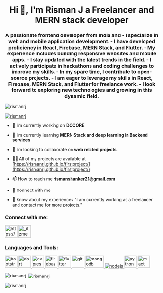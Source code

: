 <h1 align="center">Hi 👋, I'm Risman J a Freelancer and MERN stack developer</h1>
<h3 align="center">A passionate frontend developer from India and - I specialize in web and mobile application development. - I have developed proficiency in React, Firebase, MERN Stack, and Flutter. - My experience includes building responsive websites and mobile apps. - I stay updated with the latest trends in the field. - I actively participate in hackathons and coding challenges to improve my skills. - In my spare time, I contribute to open-source projects. - I am eager to leverage my skills in React, Firebase, MERN Stack, and Flutter for freelance work. - I look forward to exploring new technologies and growing in this dynamic field.</h3>

<p align="left"> <img src="https://komarev.com/ghpvc/?username=rismanrj&label=Profile%20views&color=0e75b6&style=flat" alt="rismanrj" /> </p>

<p align="left"> <a href="https://github.com/ryo-ma/github-profile-trophy"><img src="https://github-profile-trophy.vercel.app/?username=rismanrj" alt="rismanrj" /></a> </p>

- 🔭 I’m currently working on **DOCORE**

- 🌱 I’m currently learning **MERN Stack and deep learning in Backend services**

- 👯 I’m looking to collaborate on **web related projects**

- 👨‍💻 All of my projects are available at [https://rismanrj.github.io/firstproject/](https://rismanrj.github.io/firstproject/)

- 📫 How to reach me **rismanshanker21@gmail.com**

- 🤝 Connect with me

- 📄 Know about my experiences "I am currently working as a freelancer and contact me for more projects."
<h3 align="left">Connect with me:</h3>
<p align="left">
<a href="https://www.linkedin.com/in/risman21/" target="blank"><img align="center" src="https://th.bing.com/th?id=OIP.6uTQ7mOjYOD2sNKxUdnaNAHaHa&w=250&h=250&c=8&rs=1&qlt=90&o=6&dpr=1.3&pid=3.1&rm=2" alt="https://www.linkedin.com/in/risman21/" height="auto" width="40" /></a>
<a href="https://instagram.com/_itzmee_rj" target="blank"><img align="center" src="https://th.bing.com/th/id/OIP.B2jAIMD6FXO4S_32ZdNBtwAAAA?rs=1&pid=ImgDetMain" alt="_itzmee_rj" height="auto" width="40" /></a>
</p>


<h3 align="left">Languages and Tools:</h3>
<p align="left"> <a href="https://getbootstrap.com" target="_blank" rel="noreferrer"> <img src="https://th.bing.com/th?id=OSK.e7e37b7b956f79796237f90ce2cb7b59&w=46&h=46&c=11&rs=1&qlt=80&o=6&dpr=1.3&pid=SANGAM" alt="bootstrap" width="40" height="40"/>  <a href="https://dart.dev" target="_blank" rel="noreferrer"> <img src="https://www.vectorlogo.zone/logos/dartlang/dartlang-icon.svg" alt="dart" width="40" height="40"/> </a> <a href="https://expressjs.com" target="_blank" rel="noreferrer"> <img src="https://th.bing.com/th?id=OSK.e812bec137af36c10dfe4b944efa000b&w=46&h=46&c=11&rs=1&qlt=80&o=6&dpr=1.3&pid=SANGAM" alt="express" width="40" height="40"/> </a> <a href="https://firebase.google.com/" target="_blank" rel="noreferrer"> <img src="https://www.vectorlogo.zone/logos/firebase/firebase-icon.svg" alt="firebase" width="40" height="40"/> </a> <a href="https://flutter.dev" target="_blank" rel="noreferrer"> <img src="https://www.vectorlogo.zone/logos/flutterio/flutterio-icon.svg" alt="flutter" width="40" height="40"/> </a> <a href="https://git-scm.com/" target="_blank" rel="noreferrer"> <img src="https://www.vectorlogo.zone/logos/git-scm/git-scm-icon.svg" alt="git" width="40" height="40"/> </a>  <a href="https://www.mongodb.com/" target="_blank" rel="noreferrer"> <img src="https://th.bing.com/th?id=OSK.5eb085f4e09e7724782c6fb3e5b18caf&w=188&h=132&c=7&o=6&dpr=1.3&pid=SANGAM" alt="mongodb" width="60" height="40"/> </a> <a href="https://nodejs.org" target="_blank" rel="noreferrer"> <img src="https://nodejs.org/static/images/logo.svg" alt="nodejs" width="auto" height="auto"/> </a> <a href="https://www.python.org" target="_blank" rel="noreferrer"> <img src="https://www.python.org/static/img/python-logo@2x.png" alt="python" width="auto" height="40"/> </a> <a href="https://reactjs.org/" target="_blank" rel="noreferrer"> <img src="https://th.bing.com/th?id=OSK.TaUHj4RydL4bl0Y_lEmaBZVHPkhEXb7x1l2X4CedGiM&w=46&h=46&c=11&rs=1&qlt=80&o=6&dpr=1.3&pid=SANGAM" alt="react" width="auto" height="40"/> </a>  </p>

 
<p><img align="left" src="https://github-readme-stats.vercel.app/api/top-langs?username=rismanrj&show_icons=true&locale=en&layout=compact" alt="rismanrj" /></p>

<p>&nbsp;<img align="center" src="https://github-readme-stats.vercel.app/api?username=rismanrj&show_icons=true&locale=en" alt="rismanrj" /></p>

<p><img align="center" src="https://github-readme-streak-stats.herokuapp.com/?user=rismanrj&" alt="rismanrj" /></p>
